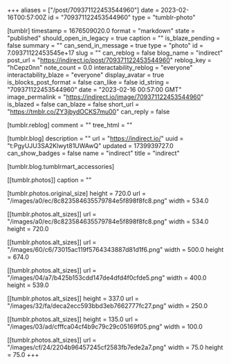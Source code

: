+++
aliases = ["/post/709371122453544960"]
date = 2023-02-16T00:57:00Z
id = "709371122453544960"
type = "tumblr-photo"

[tumblr]
timestamp = 1676509020.0
format = "markdown"
state = "published"
should_open_in_legacy = true
caption = ""
is_blaze_pending = false
summary = ""
can_send_in_message = true
type = "photo"
id = 7.09371122453545e+17
slug = ""
can_reblog = false
blog_name = "indirect"
post_url = "https://indirect.io/post/709371122453544960"
reblog_key = "hCepz0nn"
note_count = 0.0
interactability_reblog = "everyone"
interactability_blaze = "everyone"
display_avatar = true
is_blocks_post_format = false
can_like = false
id_string = "709371122453544960"
date = "2023-02-16 00:57:00 GMT"
image_permalink = "https://indirect.io/image/709371122453544960"
is_blazed = false
can_blaze = false
short_url = "https://tmblr.co/ZY3jbydOCKS7mu00"
can_reply = false

[tumblr.reblog]
comment = ""
tree_html = ""

[tumblr.blog]
description = ""
url = "https://indirect.io/"
uuid = "t:PgyUJU3SA2Klwyt81UWAwQ"
updated = 1739939727.0
can_show_badges = false
name = "indirect"
title = "indirect"

[tumblr.blog.tumblrmart_accessories]

[[tumblr.photos]]
caption = ""

[tumblr.photos.original_size]
height = 720.0
url = "/images/a0/ec/8c823584635579784e5f898f8fc8.png"
width = 534.0

[[tumblr.photos.alt_sizes]]
url = "/images/a0/ec/8c823584635579784e5f898f8fc8.png"
width = 534.0
height = 720.0

[[tumblr.photos.alt_sizes]]
url = "/images/60/c6/73015ac119f5764343887d81d1f6.png"
width = 500.0
height = 674.0

[[tumblr.photos.alt_sizes]]
url = "/images/04/a7/b425b153cdd147de4dfd4f0cfde5.png"
width = 400.0
height = 539.0

[[tumblr.photos.alt_sizes]]
height = 337.0
url = "/images/32/fa/deca2ecc593bbd3eb7662777fc27.png"
width = 250.0

[[tumblr.photos.alt_sizes]]
height = 135.0
url = "/images/03/ad/cfffca04cf4b9c79c29c05169f05.png"
width = 100.0

[[tumblr.photos.alt_sizes]]
url = "/images/cf/24/2204b96457245cf2583fb7ede2a7.png"
width = 75.0
height = 75.0
+++
